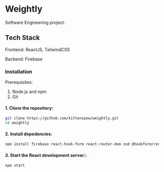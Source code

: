 # Weightly
Software Engineering project.

## Tech Stack
Frontend: ReactJS, TailwindCSS

Backend: Firebase

### Installation
Prerequisites:
1. Node.js and npm
2. Git

#### 1. Clone the repository:
```bash
git clone https://github.com/kittenspow/weightly.git
cd weightly
```
#### 2. Install depedencies:
```bash
npm install firebase react-hook-form react-router-dom zod @hookform/resolvers recharts lucide-react 
```
#### 3. Start the React development server::
```bash
npm start
```
